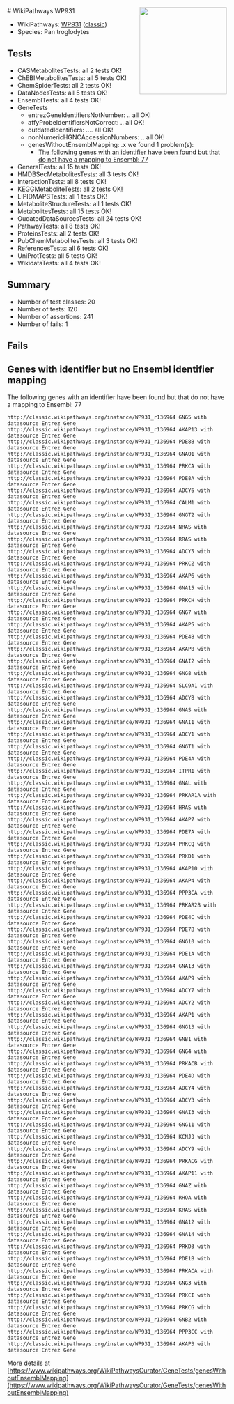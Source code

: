 <img style="float: right; width: 200px" src="https://upload.wikimedia.org/wikipedia/commons/thumb/8/83/Wplogo_with_text_500.png/640px-Wplogo_with_text_500.png" />
# WikiPathways WP931

* WikiPathways: [WP931](https://wikipathways.org/pathways/WP931) ([classic](https://classic.wikipathways.org/instance/WP931))
* Species: Pan troglodytes
## Tests
* CASMetabolitesTests: all 2 tests OK!
* ChEBIMetabolitesTests: all 5 tests OK!
* ChemSpiderTests: all 2 tests OK!
* DataNodesTests: all 5 tests OK!
* EnsemblTests: all 4 tests OK!
* GeneTests
    * entrezGeneIdentifiersNotNumber: .. all OK!
    * affyProbeIdentifiersNotCorrect: .. all OK!
    * outdatedIdentifiers: .... all OK!
    * nonNumericHGNCAccessionNumbers: .. all OK!
    * genesWithoutEnsemblMapping: .x we found 1 problem(s):
        * [The following genes with an identifier have been found but that do not have a mapping to Ensembl: 77](#c4e543ce)
* GeneralTests: all 15 tests OK!
* HMDBSecMetabolitesTests: all 3 tests OK!
* InteractionTests: all 8 tests OK!
* KEGGMetaboliteTests: all 2 tests OK!
* LIPIDMAPSTests: all 1 tests OK!
* MetaboliteStructureTests: all 1 tests OK!
* MetabolitesTests: all 15 tests OK!
* OudatedDataSourcesTests: all 24 tests OK!
* PathwayTests: all 8 tests OK!
* ProteinsTests: all 2 tests OK!
* PubChemMetabolitesTests: all 3 tests OK!
* ReferencesTests: all 6 tests OK!
* UniProtTests: all 5 tests OK!
* WikidataTests: all 4 tests OK!


## Summary

* Number of test classes: 20
* Number of tests: 120
* Number of assertions: 241
* Number of fails: 1

## Fails

<a name="c4e543ce" />

## Genes with identifier but no Ensembl identifier mapping

The following genes with an identifier have been found but that do not have a mapping to Ensembl: 77
```
http://classic.wikipathways.org/instance/WP931_r136964 GNG5 with datasource Entrez Gene
http://classic.wikipathways.org/instance/WP931_r136964 AKAP13 with datasource Entrez Gene
http://classic.wikipathways.org/instance/WP931_r136964 PDE8B with datasource Entrez Gene
http://classic.wikipathways.org/instance/WP931_r136964 GNAO1 with datasource Entrez Gene
http://classic.wikipathways.org/instance/WP931_r136964 PRKCA with datasource Entrez Gene
http://classic.wikipathways.org/instance/WP931_r136964 PDE8A with datasource Entrez Gene
http://classic.wikipathways.org/instance/WP931_r136964 ADCY6 with datasource Entrez Gene
http://classic.wikipathways.org/instance/WP931_r136964 CALM1 with datasource Entrez Gene
http://classic.wikipathways.org/instance/WP931_r136964 GNGT2 with datasource Entrez Gene
http://classic.wikipathways.org/instance/WP931_r136964 NRAS with datasource Entrez Gene
http://classic.wikipathways.org/instance/WP931_r136964 RRAS with datasource Entrez Gene
http://classic.wikipathways.org/instance/WP931_r136964 ADCY5 with datasource Entrez Gene
http://classic.wikipathways.org/instance/WP931_r136964 PRKCZ with datasource Entrez Gene
http://classic.wikipathways.org/instance/WP931_r136964 AKAP6 with datasource Entrez Gene
http://classic.wikipathways.org/instance/WP931_r136964 GNA15 with datasource Entrez Gene
http://classic.wikipathways.org/instance/WP931_r136964 PRKCH with datasource Entrez Gene
http://classic.wikipathways.org/instance/WP931_r136964 GNG7 with datasource Entrez Gene
http://classic.wikipathways.org/instance/WP931_r136964 AKAP5 with datasource Entrez Gene
http://classic.wikipathways.org/instance/WP931_r136964 PDE4B with datasource Entrez Gene
http://classic.wikipathways.org/instance/WP931_r136964 AKAP8 with datasource Entrez Gene
http://classic.wikipathways.org/instance/WP931_r136964 GNAI2 with datasource Entrez Gene
http://classic.wikipathways.org/instance/WP931_r136964 GNG8 with datasource Entrez Gene
http://classic.wikipathways.org/instance/WP931_r136964 SLC9A1 with datasource Entrez Gene
http://classic.wikipathways.org/instance/WP931_r136964 ADCY8 with datasource Entrez Gene
http://classic.wikipathways.org/instance/WP931_r136964 GNAS with datasource Entrez Gene
http://classic.wikipathways.org/instance/WP931_r136964 GNAI1 with datasource Entrez Gene
http://classic.wikipathways.org/instance/WP931_r136964 ADCY1 with datasource Entrez Gene
http://classic.wikipathways.org/instance/WP931_r136964 GNGT1 with datasource Entrez Gene
http://classic.wikipathways.org/instance/WP931_r136964 PDE4A with datasource Entrez Gene
http://classic.wikipathways.org/instance/WP931_r136964 ITPR1 with datasource Entrez Gene
http://classic.wikipathways.org/instance/WP931_r136964 GNAL with datasource Entrez Gene
http://classic.wikipathways.org/instance/WP931_r136964 PRKAR1A with datasource Entrez Gene
http://classic.wikipathways.org/instance/WP931_r136964 HRAS with datasource Entrez Gene
http://classic.wikipathways.org/instance/WP931_r136964 AKAP7 with datasource Entrez Gene
http://classic.wikipathways.org/instance/WP931_r136964 PDE7A with datasource Entrez Gene
http://classic.wikipathways.org/instance/WP931_r136964 PRKCQ with datasource Entrez Gene
http://classic.wikipathways.org/instance/WP931_r136964 PRKD1 with datasource Entrez Gene
http://classic.wikipathways.org/instance/WP931_r136964 AKAP10 with datasource Entrez Gene
http://classic.wikipathways.org/instance/WP931_r136964 AKAP4 with datasource Entrez Gene
http://classic.wikipathways.org/instance/WP931_r136964 PPP3CA with datasource Entrez Gene
http://classic.wikipathways.org/instance/WP931_r136964 PRKAR2B with datasource Entrez Gene
http://classic.wikipathways.org/instance/WP931_r136964 PDE4C with datasource Entrez Gene
http://classic.wikipathways.org/instance/WP931_r136964 PDE7B with datasource Entrez Gene
http://classic.wikipathways.org/instance/WP931_r136964 GNG10 with datasource Entrez Gene
http://classic.wikipathways.org/instance/WP931_r136964 PDE1A with datasource Entrez Gene
http://classic.wikipathways.org/instance/WP931_r136964 GNA13 with datasource Entrez Gene
http://classic.wikipathways.org/instance/WP931_r136964 AKAP9 with datasource Entrez Gene
http://classic.wikipathways.org/instance/WP931_r136964 ADCY7 with datasource Entrez Gene
http://classic.wikipathways.org/instance/WP931_r136964 ADCY2 with datasource Entrez Gene
http://classic.wikipathways.org/instance/WP931_r136964 AKAP1 with datasource Entrez Gene
http://classic.wikipathways.org/instance/WP931_r136964 GNG13 with datasource Entrez Gene
http://classic.wikipathways.org/instance/WP931_r136964 GNB1 with datasource Entrez Gene
http://classic.wikipathways.org/instance/WP931_r136964 GNG4 with datasource Entrez Gene
http://classic.wikipathways.org/instance/WP931_r136964 PRKACB with datasource Entrez Gene
http://classic.wikipathways.org/instance/WP931_r136964 PDE4D with datasource Entrez Gene
http://classic.wikipathways.org/instance/WP931_r136964 ADCY4 with datasource Entrez Gene
http://classic.wikipathways.org/instance/WP931_r136964 ADCY3 with datasource Entrez Gene
http://classic.wikipathways.org/instance/WP931_r136964 GNAI3 with datasource Entrez Gene
http://classic.wikipathways.org/instance/WP931_r136964 GNG11 with datasource Entrez Gene
http://classic.wikipathways.org/instance/WP931_r136964 KCNJ3 with datasource Entrez Gene
http://classic.wikipathways.org/instance/WP931_r136964 ADCY9 with datasource Entrez Gene
http://classic.wikipathways.org/instance/WP931_r136964 PRKACG with datasource Entrez Gene
http://classic.wikipathways.org/instance/WP931_r136964 AKAP11 with datasource Entrez Gene
http://classic.wikipathways.org/instance/WP931_r136964 GNAZ with datasource Entrez Gene
http://classic.wikipathways.org/instance/WP931_r136964 RHOA with datasource Entrez Gene
http://classic.wikipathways.org/instance/WP931_r136964 KRAS with datasource Entrez Gene
http://classic.wikipathways.org/instance/WP931_r136964 GNA12 with datasource Entrez Gene
http://classic.wikipathways.org/instance/WP931_r136964 GNA14 with datasource Entrez Gene
http://classic.wikipathways.org/instance/WP931_r136964 PRKD3 with datasource Entrez Gene
http://classic.wikipathways.org/instance/WP931_r136964 PDE1B with datasource Entrez Gene
http://classic.wikipathways.org/instance/WP931_r136964 PRKACA with datasource Entrez Gene
http://classic.wikipathways.org/instance/WP931_r136964 GNG3 with datasource Entrez Gene
http://classic.wikipathways.org/instance/WP931_r136964 PRKCI with datasource Entrez Gene
http://classic.wikipathways.org/instance/WP931_r136964 PRKCG with datasource Entrez Gene
http://classic.wikipathways.org/instance/WP931_r136964 GNB2 with datasource Entrez Gene
http://classic.wikipathways.org/instance/WP931_r136964 PPP3CC with datasource Entrez Gene
http://classic.wikipathways.org/instance/WP931_r136964 AKAP3 with datasource Entrez Gene
```

More details at [https://www.wikipathways.org/WikiPathwaysCurator/GeneTests/genesWithoutEnsemblMapping](https://www.wikipathways.org/WikiPathwaysCurator/GeneTests/genesWithoutEnsemblMapping)


